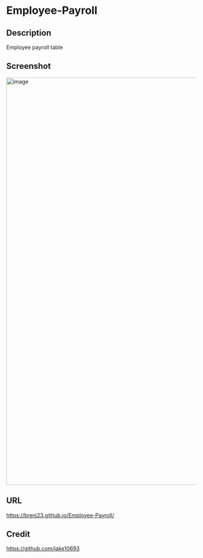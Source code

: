 # Employee-Payroll

## Description 
Employee payroll table

## Screenshot
<img width="1079" alt="image" src="https://![Screenshot 2024-03-19 at 4 51 31 PM (2)](https://github.com/brenj23/Employee-Payroll/assets/154111598/4715ea4f-2dd7-4158-b119-5e4dea8ea757)
">


## URL 
https://brenj23.github.io/Employee-Payroll/

## Credit
https://github.com/jake10693
